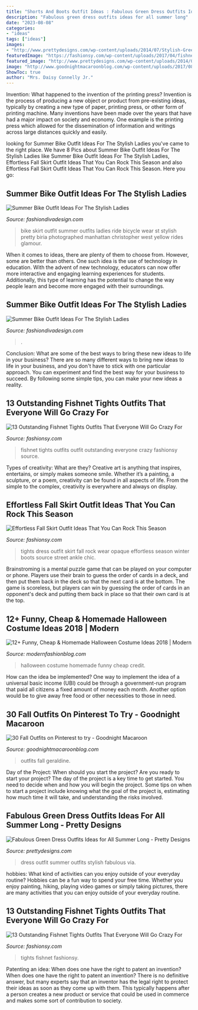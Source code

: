 ```yaml
---
title: "Shorts And Boots Outfit Ideas : Fabulous Green Dress Outfits Ideas For All Summer Long"
description: "Fabulous green dress outfits ideas for all summer long"
date: "2023-08-08"
categories:
- "ideas"
tags: ["ideas"]
images:
- "http://www.prettydesigns.com/wp-content/uploads/2014/07/Stylish-Green-Dress-Outfit.jpg"
featuredImage: "https://fashionsy.com/wp-content/uploads/2017/04/fishnet-tights-outfit-4-768x1152.jpg"
featured_image: "http://www.prettydesigns.com/wp-content/uploads/2014/07/Stylish-Green-Dress-Outfit.jpg"
image: "http://www.goodnightmacaroonblog.com/wp-content/uploads/2017/08/4a8efdb18e9c39bd6b0c6df171df7d36.jpg"
ShowToc: true
author: "Mrs. Daisy Connelly Jr."
---
```



Invention: What happened to the invention of the printing press?
Invention is the process of producing a new object or product from pre-existing ideas, typically by creating a new type of paper, printing press, or other form of printing machine. Many inventions have been made over the years that have had a major impact on society and economy. One example is the printing press which allowed for the dissemination of information and writings across large distances quickly and easily.

	

		
looking for Summer Bike Outfit Ideas For The Stylish Ladies you've came to the right place. We have 8 Pics about Summer Bike Outfit Ideas For The Stylish Ladies like Summer Bike Outfit Ideas For The Stylish Ladies, Effortless Fall Skirt Outfit Ideas That You Can Rock This Season and also Effortless Fall Skirt Outfit Ideas That You Can Rock This Season. Here you go:
		
    
## Summer Bike Outfit Ideas For The Stylish Ladies

<img loading=lazy src="http://www.fashiondivadesign.com/wp-content/uploads/2018/07/bike-outfits-13-.jpg" onerror="this.onerror=null;this.src='https://tse1.mm.bing.net/th?id=OIP.9Rcpub_-eJHi2SuKpxMBPgHaLH&amp;pid=15.1';" alt="Summer Bike Outfit Ideas For The Stylish Ladies">

_Source: fashiondivadesign.com_

>bike skirt outfit summer outfits ladies ride bicycle wear st stylish pretty biria photographed manhattan christopher west yellow rides glamour. 

	

When it comes to ideas, there are plenty of them to choose from. However, some are better than others. One such idea is the use of technology in education. With the advent of new technology, educators can now offer more interactive and engaging learning experiences for students. Additionally, this type of learning has the potential to change the way people learn and become more engaged with their surroundings.

    
## Summer Bike Outfit Ideas For The Stylish Ladies

<img loading=lazy src="https://www.fashiondivadesign.com/wp-content/uploads/2018/07/bike-outfits-5--920x1380.jpg" onerror="this.onerror=null;this.src='https://tse1.mm.bing.net/th?id=OIP.NA-tq9MbVT2suECXJxPIHgHaLH&amp;pid=15.1';" alt="Summer Bike Outfit Ideas For The Stylish Ladies">

_Source: fashiondivadesign.com_

>. 

	

Conclusion: What are some of the best ways to bring these new ideas to life in your business?
There are so many different ways to bring new ideas to life in your business, and you don't have to stick with one particular approach. You can experiment and find the best way for your business to succeed. By following some simple tips, you can make your new ideas a reality.

    
## 13 Outstanding Fishnet Tights Outfits That Everyone Will Go Crazy For

<img loading=lazy src="https://fashionsy.com/wp-content/uploads/2017/04/fishnet-tights-outfit-13.jpg" onerror="this.onerror=null;this.src='https://tse2.mm.bing.net/th?id=OIP.JLUOvZbz5E4INF-oHecXRwHaLH&amp;pid=15.1';" alt="13 Outstanding Fishnet Tights Outfits That Everyone Will Go Crazy For">

_Source: fashionsy.com_

>fishnet tights outfits outfit outstanding everyone crazy fashionsy source. 

	

Types of creativity: What are they?
Creative art is anything that inspires, entertains, or simply makes someone smile. Whether it’s a painting, a sculpture, or a poem, creativity can be found in all aspects of life. From the simple to the complex, creativity is everywhere and always on display.

    
## Effortless Fall Skirt Outfit Ideas That You Can Rock This Season

<img loading=lazy src="https://fashionsy.com/wp-content/uploads/2017/09/fall-outfit-8.jpg" onerror="this.onerror=null;this.src='https://tse3.mm.bing.net/th?id=OIP.yzUodEA6iHXYKRrYL8wp5QHaLH&amp;pid=15.1';" alt="Effortless Fall Skirt Outfit Ideas That You Can Rock This Season">

_Source: fashionsy.com_

>tights dress outfit skirt fall rock wear opaque effortless season winter boots source street ankle chic. 

	

Brainstroming is a mental puzzle game that can be played on your computer or phone. Players use their brain to guess the order of cards in a deck, and then put them back in the deck so that the next card is at the bottom. The game is scoreless, but players can win by guessing the order of cards in an opponent's deck and putting them back in place so that their own card is at the top.

    
## 12+ Funny, Cheap &amp; Homemade Halloween Costume Ideas 2018 | Modern

<img loading=lazy src="http://modernfashionblog.com/wp-content/uploads/2018/08/12-Funny-Cheap-Homemade-Halloween-Costume-Ideas-2018-16.jpg" onerror="this.onerror=null;this.src='https://tse4.mm.bing.net/th?id=OIP.RhNisx8uG-0tcremInCQKQHaQE&amp;pid=15.1';" alt="12+ Funny, Cheap &amp; Homemade Halloween Costume Ideas 2018 | Modern">

_Source: modernfashionblog.com_

>halloween costume homemade funny cheap credit. 

	

How can the idea be implemented?
One way to implement the idea of a universal basic income (UBI) could be through a government-run program that paid all citizens a fixed amount of money each month. Another option would be to give away free food or other necessities to those in need.

    
## 30 Fall Outfits On Pinterest To Try - Goodnight Macaroon

<img loading=lazy src="http://www.goodnightmacaroonblog.com/wp-content/uploads/2017/08/4a8efdb18e9c39bd6b0c6df171df7d36.jpg" onerror="this.onerror=null;this.src='https://tse2.mm.bing.net/th?id=OIP.oqbrXU_7zu0XkM5FYp0-xwHaPo&amp;pid=15.1';" alt="30 Fall Outfits on Pinterest to try - Goodnight Macaroon">

_Source: goodnightmacaroonblog.com_

>outfits fall geraldine. 

	

Day of the Project: When should you start the project?
Are you ready to start your project? The day of the project is a key time to get started. You need to decide when and how you will begin the project. Some tips on when to start a project include knowing what the goal of the project is, estimating how much time it will take, and understanding the risks involved.

    
## Fabulous Green Dress Outfits Ideas For All Summer Long - Pretty Designs

<img loading=lazy src="http://www.prettydesigns.com/wp-content/uploads/2014/07/Stylish-Green-Dress-Outfit.jpg" onerror="this.onerror=null;this.src='https://tse2.mm.bing.net/th?id=OIP.zD6q_6lGUMUDZIs5a_XbZgHaLM&amp;pid=15.1';" alt="Fabulous Green Dress Outfits Ideas for All Summer Long - Pretty Designs">

_Source: prettydesigns.com_

>dress outfit summer outfits stylish fabulous via. 

	

hobbies: What kind of activities can you enjoy outside of your everyday routine?
Hobbies can be a fun way to spend your free time. Whether you enjoy painting, hiking, playing video games or simply taking pictures, there are many activities that you can enjoy outside of your everyday routine.

    
## 13 Outstanding Fishnet Tights Outfits That Everyone Will Go Crazy For

<img loading=lazy src="https://fashionsy.com/wp-content/uploads/2017/04/fishnet-tights-outfit-4-768x1152.jpg" onerror="this.onerror=null;this.src='https://tse3.mm.bing.net/th?id=OIP.8LM3B6dkJY08AhQOZLfm1AHaLH&amp;pid=15.1';" alt="13 Outstanding Fishnet Tights Outfits That Everyone Will Go Crazy For">

_Source: fashionsy.com_

>tights fishnet fashionsy. 

	

Patenting an idea: When does one have the right to patent an invention?
When does one have the right to patent an invention? There is no definitive answer, but many experts say that an inventor has the legal right to protect their ideas as soon as they come up with them. This typically happens after a person creates a new product or service that could be used in commerce and makes some sort of contribution to society.

